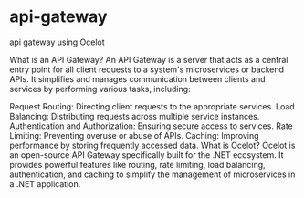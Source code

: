 # api-gateway
api gateway using Ocelot

What is an API Gateway?
An API Gateway is a server that acts as a central entry point for all client requests to a system's microservices or backend APIs. It simplifies and manages communication between clients and services by performing various tasks, including:

Request Routing: Directing client requests to the appropriate services.
Load Balancing: Distributing requests across multiple service instances.
Authentication and Authorization: Ensuring secure access to services.
Rate Limiting: Preventing overuse or abuse of APIs.
Caching: Improving performance by storing frequently accessed data.
What is Ocelot?
Ocelot is an open-source API Gateway specifically built for the .NET ecosystem. It provides powerful features like routing, rate limiting, load balancing, authentication, and caching to simplify the management of microservices in a .NET application.
